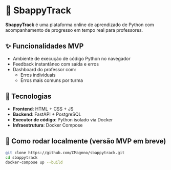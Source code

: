 # 🚀 SbappyTrack

**SbappyTrack** é uma plataforma online de aprendizado de Python com acompanhamento de progresso em tempo real para professores.

## ✨ Funcionalidades MVP

- Ambiente de execução de código Python no navegador
- Feedback instantâneo com saída e erros
- Dashboard do professor com:
  - Erros individuais
  - Erros mais comuns por turma

## 🧰 Tecnologias
- **Frontend**: HTML + CSS + JS
- **Backend**: FastAPI + PostgreSQL
- **Executor de código**: Python isolado via Docker
- **Infraestrutura**: Docker Compose

## 🔧 Como rodar localmente (versão MVP em breve)

```bash
git clone https://github.com/CMagnno/sbappytrack.git
cd sbappytrack
docker-compose up --build
